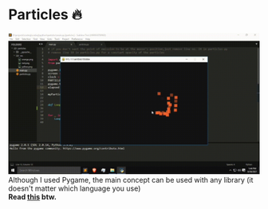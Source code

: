 # Particles 🔥

![demo](https://raw.githubusercontent.com/Datavorous/particles/main/media/Untitled%2028_720p.gif?token=ASJ6M6A5R33D2GSAQU4QQITBKV452)
<br>
Although I used Pygame, the main concept can be used with any library (it doesn't matter which language you use)
<br><b>Read <a href="https://natureofcode.com/book/chapter-4-particle-systems/#:~:text=We've%20defined%20a%20particle,a%20simple%20shape%20or%20dot.&text=If%20we%20want%20to%20get,with%20systems%20of%20many%20things.">this</a> btw.
